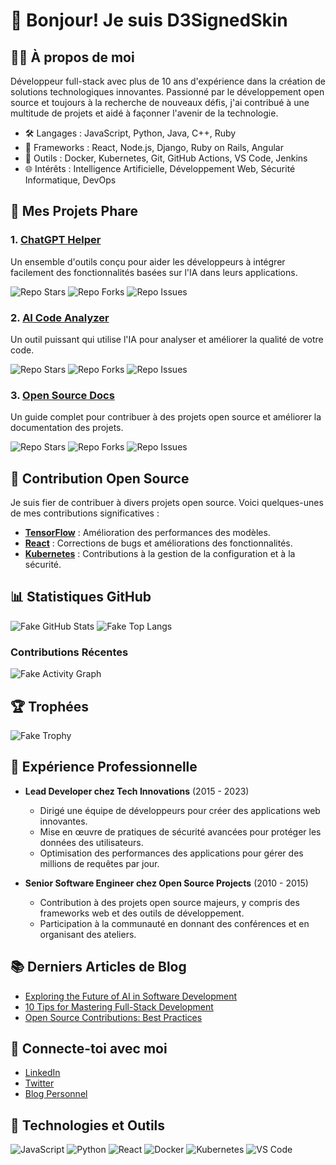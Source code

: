 # 👋 Bonjour! Je suis D3SignedSkin

## 🧑‍💻 À propos de moi

Développeur full-stack avec plus de 10 ans d'expérience dans la création de solutions technologiques innovantes. Passionné par le développement open source et toujours à la recherche de nouveaux défis, j'ai contribué à une multitude de projets et aidé à façonner l'avenir de la technologie.

- 🛠️ Langages : JavaScript, Python, Java, C++, Ruby
- 🚀 Frameworks : React, Node.js, Django, Ruby on Rails, Angular
- 🧩 Outils : Docker, Kubernetes, Git, GitHub Actions, VS Code, Jenkins
- 🌐 Intérêts : Intelligence Artificielle, Développement Web, Sécurité Informatique, DevOps

## 🌟 Mes Projets Phare

### 1. **[ChatGPT Helper](https://github.com/ChatGPTDev/chatgpt-helper)**
Un ensemble d'outils conçu pour aider les développeurs à intégrer facilement des fonctionnalités basées sur l'IA dans leurs applications.

![Repo Stars](https://img.shields.io/badge/Stars-5.4k-blue)
![Repo Forks](https://img.shields.io/badge/Forks-1.2k-yellow)
![Repo Issues](https://img.shields.io/badge/Issues-123-red)

### 2. **[AI Code Analyzer](https://github.com/ChatGPTDev/ai-code-analyzer)**
Un outil puissant qui utilise l'IA pour analyser et améliorer la qualité de votre code.

![Repo Stars](https://img.shields.io/badge/Stars-3.7k-blue)
![Repo Forks](https://img.shields.io/badge/Forks-900-yellow)
![Repo Issues](https://img.shields.io/badge/Issues-58-red)

### 3. **[Open Source Docs](https://github.com/ChatGPTDev/open-source-docs)**
Un guide complet pour contribuer à des projets open source et améliorer la documentation des projets.

![Repo Stars](https://img.shields.io/badge/Stars-2.6k-blue)
![Repo Forks](https://img.shields.io/badge/Forks-450-yellow)
![Repo Issues](https://img.shields.io/badge/Issues-32-red)

## 🚀 Contribution Open Source

Je suis fier de contribuer à divers projets open source. Voici quelques-unes de mes contributions significatives :

- **[TensorFlow](https://github.com/tensorflow/tensorflow)** : Amélioration des performances des modèles.
- **[React](https://github.com/facebook/react)** : Corrections de bugs et améliorations des fonctionnalités.
- **[Kubernetes](https://github.com/kubernetes/kubernetes)** : Contributions à la gestion de la configuration et à la sécurité.

## 📊 Statistiques GitHub

![Fake GitHub Stats](https://github-readme-stats.vercel.app/api?username=D3SignedSkin&show_icons=true&theme=radical)
![Fake Top Langs](https://github-readme-stats.vercel.app/api/top-langs/?username=D3SignedSkin&layout=compact&theme=radical)

### Contributions Récentes

![Fake Activity Graph](https://dummyimage.com/800x400/000/fff&text=Activity+Graph)

## 🏆 Trophées

![Fake Trophy](https://github-profile-trophy.vercel.app/?username=D3SignedSkin&column=7&theme=onedark)

## 💼 Expérience Professionnelle

- **Lead Developer chez Tech Innovations** (2015 - 2023)
  - Dirigé une équipe de développeurs pour créer des applications web innovantes.
  - Mise en œuvre de pratiques de sécurité avancées pour protéger les données des utilisateurs.
  - Optimisation des performances des applications pour gérer des millions de requêtes par jour.

- **Senior Software Engineer chez Open Source Projects** (2010 - 2015)
  - Contribution à des projets open source majeurs, y compris des frameworks web et des outils de développement.
  - Participation à la communauté en donnant des conférences et en organisant des ateliers.

## 📚 Derniers Articles de Blog

- [Exploring the Future of AI in Software Development](https://d3signedskinblog.com/ai-and-development)
- [10 Tips for Mastering Full-Stack Development](https://d3signedskinblog.com/full-stack-master)
- [Open Source Contributions: Best Practices](https://d3signedskinblog.com/open-source-practices)

## 🔗 Connecte-toi avec moi

- [LinkedIn](https://linkedin.com/in/d3signedskin)
- [Twitter](https://twitter.com/d3signedskin)
- [Blog Personnel](https://d3signedskinblog.com)

## 🔧 Technologies et Outils

![JavaScript](https://img.shields.io/badge/JavaScript-ES6+-yellow)
![Python](https://img.shields.io/badge/Python-3.9-blue)
![React](https://img.shields.io/badge/React-17.0-blue)
![Docker](https://img.shields.io/badge/Docker-20.10-blue)
![Kubernetes](https://img.shields.io/badge/Kubernetes-1.20-blue)
![VS Code](https://img.shields.io/badge/VS%20Code-1.55-blue)
